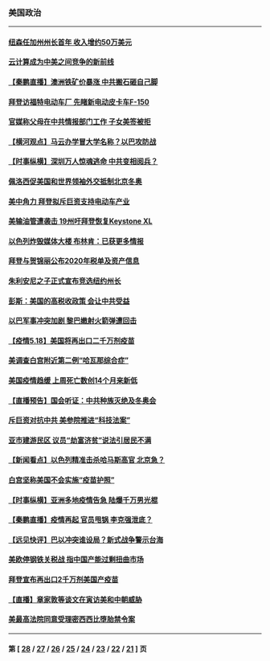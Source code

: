 ### 美国政治
---
#### [纽森任加州州长首年 收入增约50万美元](../../pages/ncid1078159/n12959371.md) 
#### [云计算成为中美之间竞争的新前线](../../pages/ncid1078159/n12959178.md) 
#### [【秦鹏直播】澳洲铁矿价暴涨 中共搬石砸自己脚](../../pages/ncid1078159/n12959091.md) 
#### [拜登访福特电动车厂 先睹新电动皮卡车F-150](../../pages/ncid1078159/n12959085.md) 
#### [官媒称父母在中共情报部门工作 子女美签被拒](../../pages/ncid1078159/n12958909.md) 
#### [【横河观点】马云办学冒大学名称？以巴攻防战](../../pages/ncid1078159/n12959124.md) 
#### [【时事纵横】深圳万人惊魂逃命 中共变相阅兵？](../../pages/ncid1078159/n12959111.md) 
#### [佩洛西促美国和世界领袖外交抵制北京冬奥](../../pages/ncid1078159/n12959079.md) 
#### [美中角力 拜登拟斥巨资支持电动车产业](../../pages/ncid1078159/n12958914.md) 
#### [美输油管遭袭击 19州吁拜登恢复Keystone XL](../../pages/ncid1078159/n12958733.md) 
#### [以色列炸毁媒体大楼 布林肯：已获更多情报](../../pages/ncid1078159/n12958500.md) 
#### [拜登与贺锦丽公布2020年税单及资产信息](../../pages/ncid1078159/n12958549.md) 
#### [朱利安尼之子正式宣布竞选纽约州长](../../pages/ncid1078159/n12958472.md) 
#### [彭斯：美国的高税收政策 会让中共受益](../../pages/ncid1078159/n12958425.md) 
#### [以巴军事冲突加剧 黎巴嫩射火箭弹遭回击](../../pages/ncid1078159/n12958130.md) 
#### [【疫情5.18】美国将再出口二千万剂疫苗](../../pages/ncid1078159/n12955207.md) 
#### [美调查白宫附近第二例“哈瓦那综合症”](../../pages/ncid1078159/n12956721.md) 
#### [美国疫情趋缓 上周死亡数创14个月来新低](../../pages/ncid1078159/n12956889.md) 
#### [【直播预告】国会听证：中共种族灭绝及冬奥会](../../pages/ncid1078159/n12956881.md) 
#### [斥巨资对抗中共 美参院推进“科技法案”](../../pages/ncid1078159/n12956786.md) 
#### [亚市建游民区  议员“劫富济贫”说法引居民不满](../../pages/ncid1078159/n12956840.md) 
#### [【新闻看点】以色列精准击杀哈马斯高官 北京急？](../../pages/ncid1078159/n12956566.md) 
#### [白宫坚称美国不会实施“疫苗护照”](../../pages/ncid1078159/n12956508.md) 
#### [【时事纵横】亚洲多地疫情告急 陆爆千万男光棍](../../pages/ncid1078159/n12956607.md) 
#### [【秦鹏直播】疫情再起 官员甩锅 李克强泄底？](../../pages/ncid1078159/n12956584.md) 
#### [【远见快评】巴以冲突谁设局？新式战争警示台海](../../pages/ncid1078159/n12956549.md) 
#### [美欧停钢铁关税战 指中国产能过剩扭曲市场](../../pages/ncid1078159/n12956202.md) 
#### [拜登宣布再出口2千万剂美国产疫苗](../../pages/ncid1078159/n12956172.md) 
#### [【直播】章家敦等谈文在寅访美和中朝威胁](../../pages/ncid1078159/n12956208.md) 
#### [美最高法院同意受理密西西比堕胎禁令案](../../pages/ncid1078159/n12956178.md) 

---
#### 第 [ [28](./28.md) / [27](./27.md) / [26](./26.md) / [25](./25.md) / [24](./24.md) / [23](./23.md) / [22](./22.md) / [21](./21.md) ] 页
